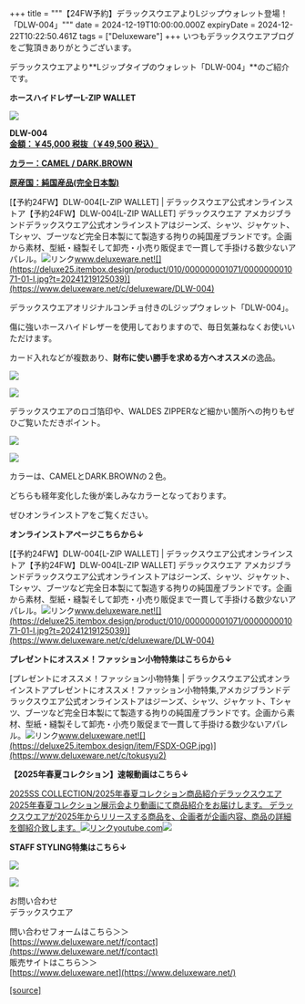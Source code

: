 +++
title = """【24FW予約】デラックスウエアよりLジップウォレット登場！「DLW-004」"""
date = 2024-12-19T10:00:00.000Z
expiryDate = 2024-12-22T10:22:50.461Z
tags = ["Deluxeware"]
+++
いつもデラックスウエアブログをご覧頂きありがとうございます。

デラックスウエアより**Lジップタイプのウォレット「DLW-004」**のご紹介です。

**ホースハイドレザーL-ZIP WALLET**

[![](https://stat.ameba.jp/user_images/20241219/12/deluxeware/c2/3c/j/o0800080015523207629.jpg)](https://stat.ameba.jp/user_images/20241219/12/deluxeware/c2/3c/j/o0800080015523207629.jpg)

**DLW-004**  
**[金額：￥45,000 税抜（￥49,500 税込）](https://www.deluxeware.net/c/deluxeware/DLW-004)**

**[カラー：CAMEL / DARK.BROWN](https://www.deluxeware.net/c/deluxeware/DLW-004)**

**[原産国：純国産品(完全日本製)](https://www.deluxeware.net/c/deluxeware/DLW-004)**

[【予約24FW】DLW-004\[L-ZIP WALLET\] | デラックスウエア公式オンラインストア【予約24FW】DLW-004\[L-ZIP WALLET\] デラックスウエア アメカジブランドデラックスウエア公式オンラインストアはジーンズ、シャツ、ジャケット、Tシャツ、ブーツなど完全日本製にて製造する拘りの純国産ブランドです。企画から素材、型紙・縫製そして卸売・小売り販促まで一貫して手掛ける数少ないアパレル。![リンク](https://c.stat100.ameba.jp/ameblo/symbols/v3.20.0/svg/gray/editor_link.svg)www.deluxeware.net![](https://deluxe25.itembox.design/product/010/000000001071/000000001071-01-l.jpg?t=20241219125039)](https://www.deluxeware.net/c/deluxeware/DLW-004)

デラックスウエアオリジナルコンチョ付きのLジップウォレット「DLW-004」。

傷に強いホースハイドレザーを使用しておりますので、毎日気兼ねなくお使いいただけます。

カード入れなどが複数あり、**財布に使い勝手を求める方へオススメ**の逸品。

[![](https://stat.ameba.jp/user_images/20241219/12/deluxeware/4c/e8/j/o0800080015523208848.jpg)](https://stat.ameba.jp/user_images/20241219/12/deluxeware/4c/e8/j/o0800080015523208848.jpg)

[![](https://stat.ameba.jp/user_images/20241219/12/deluxeware/f8/97/j/o0800080015523208861.jpg)](https://stat.ameba.jp/user_images/20241219/12/deluxeware/f8/97/j/o0800080015523208861.jpg)

デラックスウエアのロゴ箔印や、WALDES ZIPPERなど細かい箇所への拘りもぜひご覧いただきポイント。

[![](https://stat.ameba.jp/user_images/20241219/13/deluxeware/72/0e/j/o0800080015523209141.jpg)](https://stat.ameba.jp/user_images/20241219/13/deluxeware/72/0e/j/o0800080015523209141.jpg)

[![](https://stat.ameba.jp/user_images/20241219/13/deluxeware/44/4e/j/o0800080015523209129.jpg)](https://stat.ameba.jp/user_images/20241219/13/deluxeware/44/4e/j/o0800080015523209129.jpg)

カラーは、CAMELとDARK.BROWNの２色。

どちらも経年変化した後が楽しみなカラーとなっております。

ぜひオンラインストアをご覧ください。

**オンラインストアページこちらから↓**

[【予約24FW】DLW-004\[L-ZIP WALLET\] | デラックスウエア公式オンラインストア【予約24FW】DLW-004\[L-ZIP WALLET\] デラックスウエア アメカジブランドデラックスウエア公式オンラインストアはジーンズ、シャツ、ジャケット、Tシャツ、ブーツなど完全日本製にて製造する拘りの純国産ブランドです。企画から素材、型紙・縫製そして卸売・小売り販促まで一貫して手掛ける数少ないアパレル。![リンク](https://c.stat100.ameba.jp/ameblo/symbols/v3.20.0/svg/gray/editor_link.svg)www.deluxeware.net![](https://deluxe25.itembox.design/product/010/000000001071/000000001071-01-l.jpg?t=20241219125039)](https://www.deluxeware.net/c/deluxeware/DLW-004)

**プレゼントにオススメ！ファッション小物特集はこちらから↓**

[プレゼントにオススメ！ファッション小物特集 | デラックスウエア公式オンラインストアプレゼントにオススメ！ファッション小物特集,アメカジブランドデラックスウエア公式オンラインストアはジーンズ、シャツ、ジャケット、Tシャツ、ブーツなど完全日本製にて製造する拘りの純国産ブランドです。企画から素材、型紙・縫製そして卸売・小売り販促まで一貫して手掛ける数少ないアパレル。![リンク](https://c.stat100.ameba.jp/ameblo/symbols/v3.20.0/svg/gray/editor_link.svg)www.deluxeware.net![](https://deluxe25.itembox.design/item/FSDX-OGP.jpg)](https://www.deluxeware.net/c/tokusyu2)

**【2025年春夏コレクション】速報動画はこちら↓**

[2025SS COLLECTION/2025年春夏コレクション商品紹介デラックスウエア2025年春夏コレクション展示会より動画にて商品紹介をお届けします。 デラックスウエアが2025年からリリースする商品を、企画者が企画内容、商品の詳細を御紹介致します。![リンク](https://c.stat100.ameba.jp/ameblo/symbols/v3.20.0/svg/gray/editor_link.svg)youtube.com![](https://i.ytimg.com/vi/A71qJSd2lh4/hqdefault.jpg?sqp=-oaymwEXCOADEI4CSFryq4qpAwkIARUAAIhCGAE=&rs=AOn4CLAjvDtZHCLmch_wfz5qqtOMUoi28A&days_since_epoch=20076)](https://youtube.com/playlist?list=PLmcuUjZ67rhnclr762_W-zDg7FyyrNvqF&si=f3FbW-Ihp0P3SW4I)

**STAFF STYLING特集はこちら↓**

[![](https://stat.ameba.jp/user_images/20241205/11/deluxeware/42/a2/j/o1200050015517935293.jpg?caw=800)](https://www.deluxeware.net/f/styling)

[![](https://stat.ameba.jp/user_images/20240315/15/deluxeware/04/7f/j/o0800026015413271803.jpg?caw=800)](https://www.instagram.com/deluxeware/?hl=ja)

お問い合わせ  
デラックスウエア

問い合わせフォームはこちら＞＞  
[https://www.deluxeware.net/f/contact](https://www.deluxeware.net/f/contact)  
販売サイトはこちら＞＞  
[https://www.deluxeware.net](https://www.deluxeware.net/)

[[source]](https://ameblo.jp/deluxeware/entry-12879223148.html)

